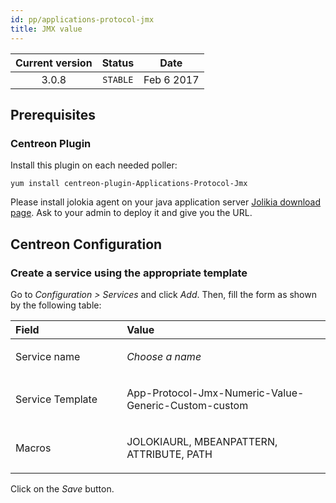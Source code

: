 ```yaml
---
id: pp/applications-protocol-jmx
title: JMX value
---
```


| Current version | Status | Date |
| :-: | :-: | :-: |
| 3.0.8 | `STABLE` | Feb  6 2017 |

## Prerequisites
### Centreon Plugin
Install this plugin on each needed poller:

    yum install centreon-plugin-Applications-Protocol-Jmx

Please install jolokia agent on your java application server
[Jolikia download page](https://jolokia.org/download.html). Ask to
your admin to deploy it and give you the URL.

## Centreon Configuration
### Create a service using the appropriate template
Go to *Configuration &gt; Services* and click *Add*. Then, fill the form
as shown by the following table:

<table>
<colgroup>
<col width="35%" />
<col width="64%" />
</colgroup>
<thead>
<tr class="header">
<th align="left">Field</th>
<th align="left">Value</th>
</tr>
</thead>
<tbody>
<tr class="odd">
<td align="left"><p>Service name</p></td>
<td align="left"><p><em>Choose a name</em></p></td>
</tr>
<tr class="even">
<td align="left"><p>Service Template</p></td>
<td align="left"><p>App-Protocol-Jmx-Numeric-Value-Generic-Custom-custom</p></td>
</tr>
<tr class="odd">
<td align="left"><p>Macros</p></td>
<td align="left"><p>JOLOKIAURL, MBEANPATTERN, ATTRIBUTE, PATH</p></td>
</tr>
</tbody>
</table>

Click on the *Save* button.

